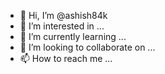 - 👋 Hi, I’m @ashish84k
- 👀 I’m interested in ...
- 🌱 I’m currently learning ...
- 💞️ I’m looking to collaborate on ...
- 📫 How to reach me ...

<!---
ashish84k/ashish84k is a ✨ special ✨ repository because its `README.md` (this file) appears on your GitHub profile.
You can click the Preview link to take a look at your changes.
--->
